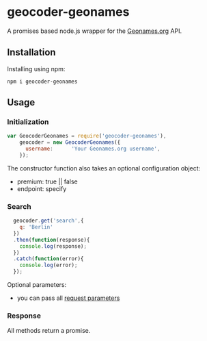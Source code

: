 # geocoder-geonames

A promises based node.js wrapper for the [Geonames.org](http://www.geonames.org/export/ws-overview.html) API.


## Installation

Installing using npm:

    npm i geocoder-geonames


## Usage ##

### Initialization ###
```javascript
var GeocoderGeonames = require('geocoder-geonames'),
    geocoder = new GeocoderGeonames({
      username:      'Your Geonames.org username',
    });
```

The constructor function also takes an optional configuration object:

* premium: true || false
* endpoint: specify

### Search ###
```javascript
  geocoder.get('search',{
    q: 'Berlin'
  })
  .then(function(response){
    console.log(response);
  })
  .catch(function(error){
    console.log(error);
  });
```

Optional parameters:
* you can pass all [request parameters](http://www.geonames.org/export/ws-overview.html)


### Response ###

All methods return a promise.
